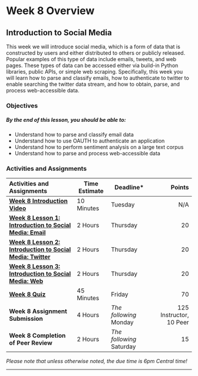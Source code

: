 # Week 8 Overview #

## Introduction to Social Media ##

This week we will introduce social media, which is a form of data that is constructed by users and either distributed to others or publicly released. Popular examples of this type of data include emails, tweets, and web pages. These types of data can be accessed either via build-in Python libraries, public APIs, or simple web scraping. Specifically, this week you will learn how to parse and classify emails, how to authenticate to twitter to enable searching the twitter data stream, and how to obtain, parse, and process web-accessible data. 

### Objectives ###

##### By the end of this lesson, you should be able to: ######

- Understand how to parse and classify email data
- Understand how to use OAUTH to authenticate an application
- Understand how to perform sentiment analysis on a large text corpus
- Understand how to parse and process web-accessible data

### Activities and Assignments ###

| Activities and Assignments               | Time Estimate | Deadline*                |                  Points |
| :--------------------------------------- | ------------- | ------------------------ | ----------------------: |
| **[Week 8 Introduction Video][wv]**      | 10 Minutes    | Tuesday                  |                     N/A |
| **[Week 8 Lesson 1: Introduction to Social Media: Email](lesson1.md)** | 2 Hours       | Thursday                 |                      20 |
| **[Week 8 Lesson 2: Introduction to Social Media: Twitter](lesson2.md)** | 2 Hours       | Thursday                 |                      20 |
| **[Week 8 Lesson 3: Introduction to Social Media: Web](lesson3.md)** | 2 Hours       | Thursday                 |                      20 |
| **[Week 8 Quiz][wq]**                    | 45 Minutes    | Friday                   |                      70 |
| **Week 8 Assignment Submission**         | 4 Hours       | *The following* Monday   | 125 Instructor, 10 Peer |
| **Week 8 Completion of Peer Review**     | 2 Hours       | *The following* Saturday |                      15 |

*Please note that unless otherwise noted, the due time is 6pm Central time!*

----------
[wv]: https://mediaspace.illinois.edu/media/W8ov/0_on80j1ne
[wq]: https://learn.illinois.edu/mod/quiz/view.php?id=1844349
